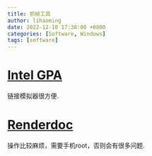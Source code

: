 ```yaml
---
title: 抓帧工具
author: lihaoming
date: 2022-12-18 17:38:00 +0800
categories: [Software, Windows]
tags: [software]
---
```



# [Intel GPA](https://zhuanlan.zhihu.com/p/497864319)
链接模拟器很方便.



# [Renderdoc](https://renderdoc.org/)
操作比较麻烦，需要手机root，否则会有很多问题.
